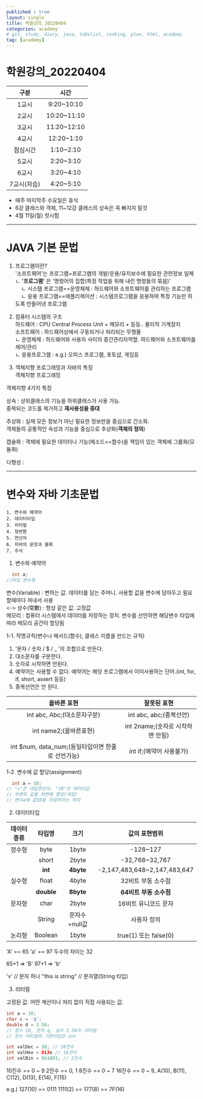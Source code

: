 ```yaml
---
published : true
layout: single
title: 학원강의_20220404
categories: academy
# git, study, diary, java, toDolist, cooking, plan, html, academy
tag: [academy] 
---
```

  
# 학원강의_20220404  
  
|구분|시간|
|:--:|:--:|
|1교시| 9:20~10:10|
|2교시| 10:20~11:10|
|3교시| 11:20~12:10|
|4교시| 12:20~1:10|
|점심시간| 1:10~2:10|
|5교시| 2:20~3:10|
|6교시| 3:20~4:10|
|7교시(자습)| 4:20~5:10|
  
* 매주 마지막주 수요일은 휴식  
* 6강 클래스와 객체, 11~12강 클래스의 상속은 꼭 빠지지 말것
* 4월 11일(월) 첫시험  
  
----
# JAVA 기본 문법

1. 프로그램이란?   
'소프트웨어'는 프로그램+프로그램의 개발/운용/유지보수에 필요한 관련정보 일체   
ㄴ **'프로그램'** 은 '명령어의 집합(특정 작업을 위해 내린 명령들의 묶음)'   
&nbsp;&nbsp;&nbsp;&nbsp;ㄴ 시스템 프로그램==운영체제 : 하드웨어와 소프트웨어를 관리하는 프로그램  
&nbsp;&nbsp;&nbsp;&nbsp;ㄴ 응용 프로그램==애플리케이션 : 시스템프로그램을 응용하여 특정 기능만 하도록 만들어낸 프로그램  
  
2. 컴퓨터 시스템의 구조  
하드웨어 : CPU Central Process Unit + 메모리 + 등등.. 물리적 기계장치     
소프트웨어 : 하드웨어상에서 구동되거나 처리되는 무형물    
ㄴ 운영체제 : 하드웨어와 사용자 사이의 중간관리자역할. 하드웨어와 소프트웨어를 제어/관리   
ㄴ 응용프로그램 : e.g.) 오피스 프로그램, 포토샵, 게임등     
  
3. 객체지향 프로그래밍과 자바의 특징    
객체지향 프로그래밍  
  
객체지향 4가지 특징  
  
상속 : 상위클래스의 기능을 하위클래스가 사용 가능.  
       중복되는 코드를 제거하고 **재사용성을 증대**    
         
추상화 : 실제 모든 정보가 아닌 필요한 정보만을 중심으로 간소화.  
         객체들의 공통적인 속성과 기능을 중심으로 추상화(**객체의 정의**)   
           
캡슐화 : 객체에 필요한 데이터나 기능(메소드==함수)을 책임이 있는 객체에 그룹화(모듈화)
          
다형성 :

----
# 변수와 자바 기초문법
~~~
1. 변수와 예약어
2. 데이터타입
3. 리터럴
4. 형변환
5. 연산자
6. 자바의 문장과 블록
7. 주석
~~~
  
1. 변수와 예약어  
~~~java
  int a;
//타입 변수명
~~~

변수(Variable) : 변하는 값. 데이터를 담는 주머니. 사용할 값을 변수에 담아두고 필요할때마다 꺼내서 사용   
<-> 상수(常數) : 항상 같은 값. 고정값  
메모리 : 컴퓨터 시스템에서 데이터를 저장하는 장치. 변수를 선언하면 해당변수 타입에따라 메모리 공간이 할당됨  

1-1. 작명규칙(변수나 메서드(함수), 클래스 이름을 만드는 규칙)  
1) '문자 / 숫자 / $ / _ '의 조합으로 만든다.  
2) 대소문자를 구분한다.  
3) 숫자로 시작하면 안된다.  
4) 예약어는 사용할 수 없다. 예약어는 해당 프로그램에서 이미사용하는 단어.(int, for, if, short, assert 등등)  
5) 중복선언은 안 된다.  
  
|올바른 표현|잘못된 표현|
|:--:|:--:|
|int abc, Abc;(대소문자구분)|int abc, abc;(중복선언)|
|int name2;(올바른표현)|int 2name;(숫자로 시작하면 안됨)|
|int $num, data_num;(동일타입이면 한줄로 선언가능)|int if;(예약어 사용불가)|
  
1-2. 변수에 값 할당(assignment)
~~~java
  int a = 10;
// "="은 대입연산자. "10"은 데이터값
// 우변의 값을 좌변에 할당(대입)
// 변수a에 값10을 저장하라는 의미
~~~
  
2. 데이터타입

|데이터 종류|타입명|크기|값의 표현범위|
|:--:|:--:|:--:|:--:|
|정수형|byte|1byte|-128~127|
||short|2byte|-32,768~32,767|
|| **int** | **4byte** |-2,147,483,648~2,147,483,647|
|실수형|float|4byte|32비트 부동 소수점|
|| **double** | **8byte** | **64비트 부동 소수점** |
|문자형|char|2byte|16비트 유니코드 문자|
||String|문자수+null값|사용자 정의|
|논리형|Boolean|1byte|true(1) 또는 false(0)|
 
'A' == 65
'a' == 97
두수의 차이는 32

65+1 => 'B'
97+1 => 'b'

'v' // 문자 하나
"this is string" // 문자열(String 타입)


3. 리터럴

고정된 값. 어떤 계산이나 처리 없이 직접 사용되는 값.
~~~java
int a = 10;
char c = 'q';
double d = 2.56;
// 정수 10, 문자 q, 실수 2.56이 리터럴
// 정수 리터럴의 기본타입은 int

int valDec = 30; // 10진수
int valHex = 013e // 16진수
int valBin = 0b1001; // 2진수
~~~

10진수 == 0 ~ 9
2진수 == 0, 1
8진수 == 0 ~ 7
16진수 == 0 ~ 9, A(10), B(11), C(12), D(13), E(14), F(15)

e.g.) 127(10) == 0111 1111(2) == 177(8) == 7F(16)


